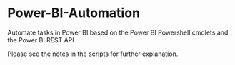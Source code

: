 # Power-BI-Automation
Automate tasks in Power BI based on the Power BI Powershell cmdlets and the Power BI REST API

Please see the notes in the scripts for further explanation.
